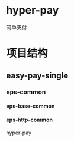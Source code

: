 # hyper-pay
简单支付


# 项目结构
## easy-pay-single
### eps-common
#### eps-base-common
#### eps-http-common


hyper-pay